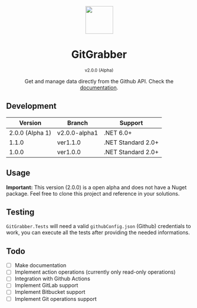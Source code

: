 <div align="center">
  <img src="https://i.imgur.com/JnSjFjJ.png" width="75px">
  <br>
  <h1>GitGrabber</h1><sup>v2.0.0 (Alpha)</sup>
</div>

<center>
<p align="center">
Get and manage data directly from the Github API. Check the
<a href="./Docs/Documentation.MD">documentation</a>.
</p>
</center>

## Development

| Version | Branch | Support |
| --- | ----------- | ------- |
| 2.0.0 (Alpha 1) | v2.0.0-alpha1 | .NET 6.0+ |
| 1.1.0 | ver1.1.0 | .NET Standard 2.0+ |
| 1.0.0 | ver1.0.0 | .NET Standard 2.0+ |

## Usage

**Important:** This version (2.0.0) is a open alpha and does not have a Nuget package. Feel free to clone
this project and reference in your solutions.

## Testing

`GitGrabber.Tests` will need a valid `githubConfig.json` (Github) credentials to work, you can execute all the tests
after providing the needed informations.

## Todo

- [ ] Make documentation
- [ ] Implement action operations (currently only read-only operations)
- [ ] Integration with Github Actions
- [ ] Implement GitLab support
- [ ] Implement Bitbucket support
- [ ] Implement Git operations support
